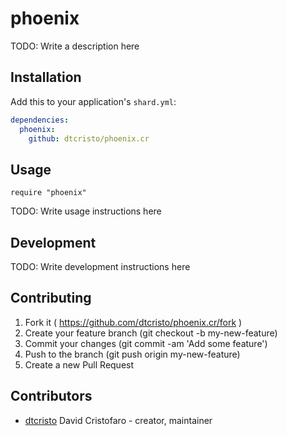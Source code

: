 # phoenix

TODO: Write a description here

## Installation

Add this to your application's `shard.yml`:

```yaml
dependencies:
  phoenix:
    github: dtcristo/phoenix.cr
```

## Usage

```crystal
require "phoenix"
```

TODO: Write usage instructions here

## Development

TODO: Write development instructions here

## Contributing

1. Fork it ( https://github.com/dtcristo/phoenix.cr/fork )
2. Create your feature branch (git checkout -b my-new-feature)
3. Commit your changes (git commit -am 'Add some feature')
4. Push to the branch (git push origin my-new-feature)
5. Create a new Pull Request

## Contributors

- [dtcristo](https://github.com/dtcristo) David Cristofaro - creator, maintainer
